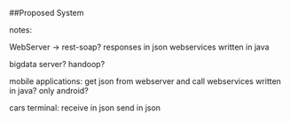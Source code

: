 ##Proposed System

notes:

WebServer -> rest-soap? responses in json
webservices written in java

bigdata server? handoop?

mobile applications:
get json from webserver and call webservices
written in java? only android?

cars terminal:
receive in json
send in json